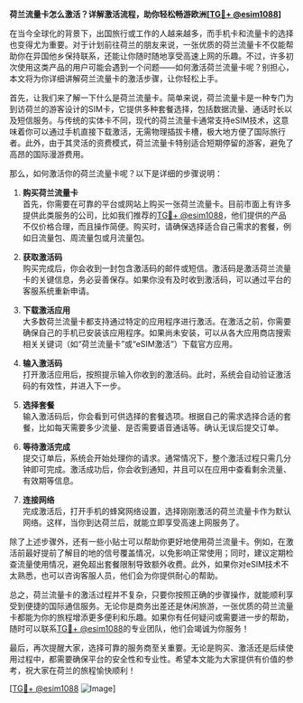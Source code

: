 **荷兰流量卡怎么激活？详解激活流程，助你轻松畅游欧洲[[TG💪+ @esim1088](https://t.me/s/esim1088)]**

在当今全球化的背景下，出国旅行或工作的人越来越多，而手机卡和流量卡的选择也变得尤为重要。对于计划前往荷兰的朋友来说，一张优质的荷兰流量卡不仅能帮助你在异国他乡保持联系，还能让你随时随地享受高速上网的乐趣。不过，许多初次使用这类产品的用户可能会遇到一个问题——如何激活荷兰流量卡呢？别担心，本文将为你详细讲解荷兰流量卡的激活步骤，让你轻松上手。

首先，让我们来了解一下什么是荷兰流量卡。简单来说，荷兰流量卡是一种专门为到访荷兰的游客设计的SIM卡，它提供多种套餐选择，包括数据流量、通话时长以及短信服务。与传统的实体卡不同，现代的荷兰流量卡通常支持eSIM技术，这意味着你可以通过手机直接下载激活，无需物理插拔卡槽，极大地方便了国际旅行者。此外，由于其灵活的资费模式，荷兰流量卡特别适合短期停留的游客，避免了高昂的国际漫游费用。

那么，如何激活你的荷兰流量卡呢？以下是详细的步骤说明：

1. **购买荷兰流量卡**  
   首先，你需要在可靠的平台或网站上购买一张荷兰流量卡。目前市面上有许多提供此类服务的公司，比如我们推荐的[TG💪+ @esim1088](https://t.me/s/esim1088)，他们提供的产品不仅价格合理，而且操作简便。购买时，请确保选择适合自己需求的套餐，例如日流量包、周流量包或月流量包。

2. **获取激活码**  
   购买完成后，你会收到一封包含激活码的邮件或短信。激活码是激活荷兰流量卡的关键信息，务必妥善保存。如果你没有及时收到激活码，可以通过平台的客服系统重新申请。

3. **下载激活应用**  
   大多数荷兰流量卡都支持通过特定的应用程序进行激活。在激活之前，你需要确保自己的手机已安装该应用程序。如果尚未安装，可以从各大应用商店搜索相关关键词（如“荷兰流量卡”或“eSIM激活”）下载官方应用。

4. **输入激活码**  
   打开激活应用后，按照提示输入你收到的激活码。此时，系统会自动验证激活码的有效性，并进入下一步。

5. **选择套餐**  
   输入激活码后，你会看到可供选择的套餐选项。根据自己的需求选择合适的套餐，比如每天需要多少流量、是否需要语音通话等。确认无误后提交订单。

6. **等待激活完成**  
   提交订单后，系统会开始处理你的请求。通常情况下，整个激活过程只需几分钟即可完成。激活成功后，你会收到通知，并且可以在应用中查看剩余流量、有效期等信息。

7. **连接网络**  
   完成激活后，打开手机的蜂窝网络设置，选择刚刚激活的荷兰流量卡作为默认网络。这样，当你到达荷兰后，就能立即享受高速上网服务了。

除了上述步骤外，还有一些小贴士可以帮助你更好地使用荷兰流量卡。例如，在激活前最好提前了解目的地的信号覆盖情况，以免影响正常使用；同时，建议定期检查流量使用情况，避免超出套餐限制导致额外收费。此外，如果你对eSIM技术不太熟悉，也可以咨询客服人员，他们会为你提供耐心的帮助。

总之，荷兰流量卡的激活过程并不复杂，只要你按照正确的步骤操作，就能顺利享受到便捷的国际通信服务。无论你是商务出差还是休闲旅游，一张优质的荷兰流量卡都能为你的旅程增添更多便利和乐趣。如果你有任何疑问或需要进一步的帮助，随时可以联系[TG💪+ @esim1088](https://t.me/s/esim1088)的专业团队，他们会竭诚为你服务！

最后，再次提醒大家，选择可靠的服务商至关重要。无论是购买、激活还是后续使用过程中，都需要确保平台的安全性和专业性。希望本文能为大家提供有价值的参考，祝大家在荷兰的旅程愉快顺利！  

[[TG💪+ @esim1088](https://t.me/s/esim1088) ![Image](https://i.postimg.cc/4NQfJmqS/Snipaste-2025-05-13-00-14-12.png)]
